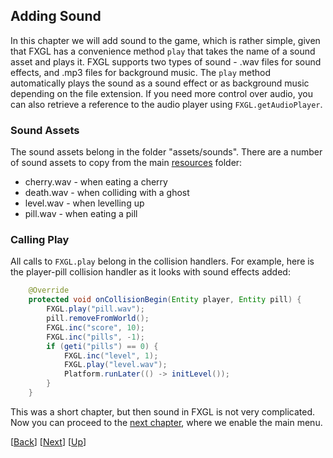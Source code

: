 ## Adding Sound

In this chapter we will add sound to the game, which is rather simple, given that FXGL
has a convenience method `play` that takes the name of a sound asset and plays it. FXGL
supports two types of sound - .wav files for sound effects, and .mp3 files for background
music. The `play` method automatically plays the sound as a sound effect or as background 
music depending on the file extension. If you need more control over audio, you can also
retrieve a reference to the audio player using `FXGL.getAudioPlayer`.


### Sound Assets

The sound assets belong in the folder "assets/sounds". There are a number of sound assets
to copy from the main [resources](../resources) folder:

* cherry.wav - when eating a cherry
* death.wav - when colliding with a ghost
* level.wav - when levelling up
* pill.wav - when eating a pill


### Calling Play

All calls to `FXGL.play` belong in the collision handlers. For example, here is the 
player-pill collision handler as it looks with sound effects added:

```java
    @Override
    protected void onCollisionBegin(Entity player, Entity pill) {
        FXGL.play("pill.wav");
        pill.removeFromWorld();
        FXGL.inc("score", 10);
        FXGL.inc("pills", -1);
        if (geti("pills") == 0) {
            FXGL.inc("level", 1);
            FXGL.play("level.wav");
            Platform.runLater(() -> initLevel());
        }
    }
```

This was a short chapter, but then sound in FXGL is not very complicated. Now you can
proceed to the [next chapter](../09-chapter-9/README.md), where we enable the main menu.

[[Back](../07-chapter-7/README.md)]
[[Next](../09-chapter-9/README.md)]
[[Up](../README.md)]
